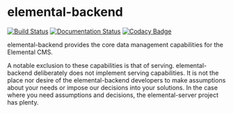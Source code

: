 elemental-backend
=================

[![Build Status](https://travis-ci.org/artPlusPlus/elemental-backend.svg?branch=master)](https://travis-ci.org/artPlusPlus/elemental-backend)
[![Documentation Status](https://readthedocs.org/projects/elemental-backend/badge/?version=latest)](http://elemental-backend.readthedocs.org/en/latest/?badge=latest)
[![Codacy Badge](https://api.codacy.com/project/badge/grade/07cf3fabc7444bca9429668a38e122c5)](https://www.codacy.com/app/artPlusPlus/elemental-backend)

elemental-backend provides the core data management capabilities for the
Elemental CMS.


A notable exclusion to these capabilities is that of serving. elemental-backend
deliberately does not implement serving capabilities. It is not the place nor
desire of the elemental-backend developers to make assumptions about your needs
or impose our decisions into your solutions. In the case where you need
assumptions and decisions, the elemental-server project has plenty.
